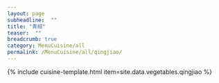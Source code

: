 ```yaml
---
layout: page
subheadline:  ""
title: "青椒" 
teaser:  "" 
breadcrumb: true
category: MenuCuisine/all
permalink: /MenuCuisine/all/qingjiao/
---
```


{% include cuisine-template.html item=site.data.vegetables.qingjiao %} 
